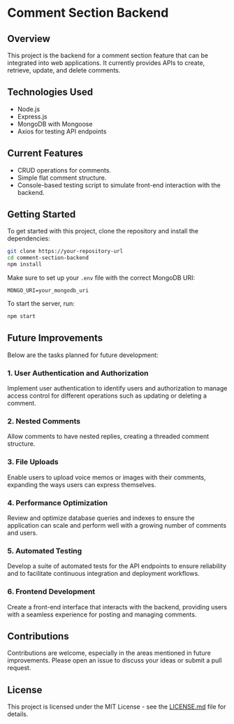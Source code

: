 # Comment Section Backend

## Overview

This project is the backend for a comment section feature that can be integrated into web applications. It currently provides APIs to create, retrieve, update, and delete comments.

## Technologies Used

- Node.js
- Express.js
- MongoDB with Mongoose
- Axios for testing API endpoints

## Current Features

- CRUD operations for comments.
- Simple flat comment structure.
- Console-based testing script to simulate front-end interaction with the backend.

## Getting Started

To get started with this project, clone the repository and install the dependencies:

```bash
git clone https://your-repository-url
cd comment-section-backend
npm install
```

Make sure to set up your `.env` file with the correct MongoDB URI:

```plaintext
MONGO_URI=your_mongodb_uri
```

To start the server, run:

```bash
npm start
```


## Future Improvements

Below are the tasks planned for future development:

### 1. User Authentication and Authorization

Implement user authentication to identify users and authorization to manage access control for different operations such as updating or deleting a comment.

### 2. Nested Comments

Allow comments to have nested replies, creating a threaded comment structure.

### 3. File Uploads

Enable users to upload voice memos or images with their comments, expanding the ways users can express themselves.

### 4. Performance Optimization

Review and optimize database queries and indexes to ensure the application can scale and perform well with a growing number of comments and users.

### 5. Automated Testing

Develop a suite of automated tests for the API endpoints to ensure reliability and to facilitate continuous integration and deployment workflows.

### 6. Frontend Development

Create a front-end interface that interacts with the backend, providing users with a seamless experience for posting and managing comments.

## Contributions

Contributions are welcome, especially in the areas mentioned in future improvements. Please open an issue to discuss your ideas or submit a pull request.

## License

This project is licensed under the MIT License - see the [LICENSE.md]() file for details.
